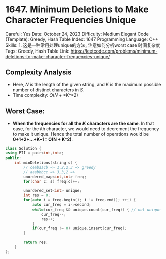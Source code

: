 # 1647. Minimum Deletions to Make Character Frequencies Unique

Careful: Yes
Date: October 24, 2023
Difficulty: Medium
Elegant Code (Template): Greedy, Hash Table
Index: 1647
Programming Language: C++
Skills: 1. 这是一种常用处理unique的方法, 注意如何分析worst case 时间复杂度
Tags: Greedy, Hash Table
Link: https://leetcode.com/problems/minimum-deletions-to-make-character-frequencies-unique/

## Complexity Analysis

- Here,  *N* is the length of the given string, and *K* is the maximum possible number of distinct characters in *S*.
- Time complexity: *O*(*N* + *K^*2)

## Worst Case:

- **When the frequencies for all the *K* characters are the same**. In that case, for the *i*th character, we would need to decrement the frequency to make it unique. Hence the total number of operations would be **0+1+2+...+K−1= O(N + K^2)**.

```cpp
class Solution {
using PII = pair<int,int>;
public:
    int minDeletions(string s) {
        // ceabaacb => 1,2,2,3 => greedy
        // aaabbbcc => 3,3,2 => 
        unordered_map<int,int> freq;
        for(char c: s) freq[c]++;
        
        unordered_set<int> unique;
        int res = 0;
        for(auto i = freq.begin(); i != freq.end(); ++i) {
            auto cur_freq = i->second;
            while(cur_freq && unique.count(cur_freq)) { // not unique
                cur_freq--;
                res++;
            }
            if(cur_freq != 0) unique.insert(cur_freq);
        }
        
        return res;
    }
};
```